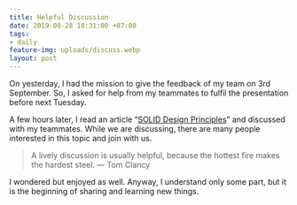 ```yaml
---
title: Helpful Discussion
date: 2019-08-28 18:31:00 +07:00
tags:
- daily
feature-img: uploads/discuss.webp
layout: post
---
```


On yesterday, I had the mission to give the feedback of my team on 3rd September. So, I asked for help from my teammates to fulfil the presentation before next Tuesday.

A few hours later, I read an article “[SOLID Design Principles](https://saladpuk.gitbook.io/learn/basic/solid)” and discussed with my teammates. While we are discussing, there are many people interested in this topic and join with us.

> A lively discussion is usually helpful, because the hottest fire makes the hardest steel. ― Tom Clancy

I wondered but enjoyed as well. Anyway, I understand only some part, but it is the beginning of sharing and learning new things.